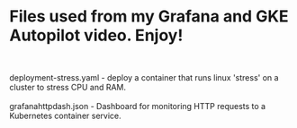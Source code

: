 <b><h1>Files used from my Grafana and GKE Autopilot video. Enjoy!</h1></b><br>

deployment-stress.yaml - deploy a container that runs linux 'stress' on a cluster to stress CPU and RAM.<br><br>
grafanahttpdash.json - Dashboard for monitoring HTTP requests to a Kubernetes container service.<br>

